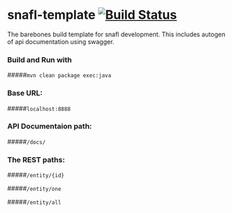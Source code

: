 # snafl-template [![Build Status](https://travis-ci.org/lockss/laaws-template.svg?branch=master)](https://travis-ci.org/lockss/laaws-template)

The barebones build template for snafl development.
This includes autogen of api documentation using swagger.

### Build and Run with
#####<code>mvn clean package exec:java</code>
  
### Base URL: 
#####<code>localhost:8888</code>
  
### API Documentaion path:
#####<code>/docs/</code>
  
### The REST paths:
#####<code>/entity/{id}</code>
  
#####<code>/entity/one</code>
  
#####<code>/entity/all</code>
